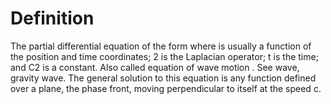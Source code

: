 # Definition

The partial differential equation of the form where is usually a
function of the position and time coordinates; 2 is the Laplacian
operator; t is the time; and C2 is a constant. Also called equation of
wave motion . See wave, gravity wave. The general solution to this
equation is any function defined over a plane, the phase front, moving
perpendicular to itself at the speed c.
